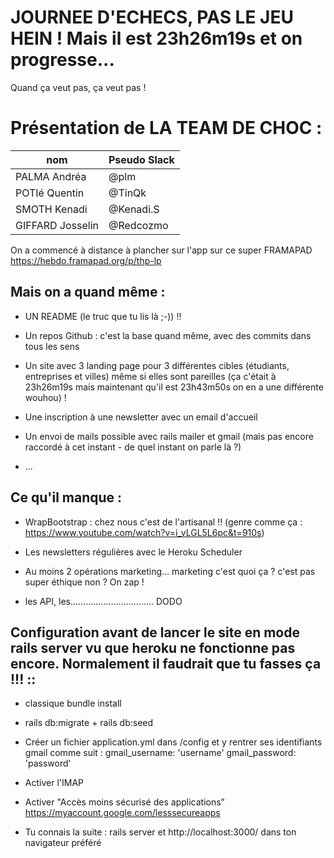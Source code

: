 # JOURNEE D'ECHECS, PAS LE JEU HEIN ! Mais il est 23h26m19s et on progresse...

Quand ça veut pas, ça veut pas !

# Présentation de LA TEAM DE CHOC :
nom              | Pseudo Slack
 ------------    | -------------
PALMA Andréa     | @plm
POTIé Quentin    | @TinQk
SMOTH Kenadi   | @Kenadi.S
GIFFARD Josselin | @Redcozmo

On a commencé à distance à plancher sur l'app sur ce super FRAMAPAD
https://hebdo.framapad.org/p/thp-lp


## Mais on a quand même :

* UN README (le truc que tu lis là ;-)) !!

* Un repos Github : c'est la base quand même, avec des commits dans tous les sens

* Un site avec 3 landing page pour 3 différentes cibles (étudiants, entreprises et villes) même si elles sont pareilles (ça c'était à 23h26m19s mais maintenant qu'il est 23h43m50s on en a une différente wouhou) !

* Une inscription à une newsletter avec un email d'accueil

* Un envoi de mails possible avec rails mailer et gmail (mais pas encore raccordé à cet instant - de quel instant on parle là ?)

* ...

## Ce qu'il manque :

* WrapBootstrap : chez nous c'est de l'artisanal !! (genre comme ça : https://www.youtube.com/watch?v=i_vLGL5L6pc&t=910s)

* Les newsletters régulières avec le Heroku Scheduler

* Au moins 2 opérations marketing... marketing c'est quoi ça ? c'est pas super éthique non ? On zap !

* les API, les................................. DODO


## Configuration avant de lancer le site en mode rails server vu que heroku ne fonctionne pas encore. Normalement il faudrait que tu fasses ça !!! ::

* classique bundle install

* rails db:migrate + rails db:seed

* Créer un fichier application.yml dans /config et y rentrer ses identifiants gmail comme suit :
    gmail_username: 'username'
    gmail_password: 'password'

* Activer l'IMAP

* Activer "Accès moins sécurisé des applications" https://myaccount.google.com/lesssecureapps

* Tu connais la suite : rails server et http://localhost:3000/ dans ton navigateur préféré
